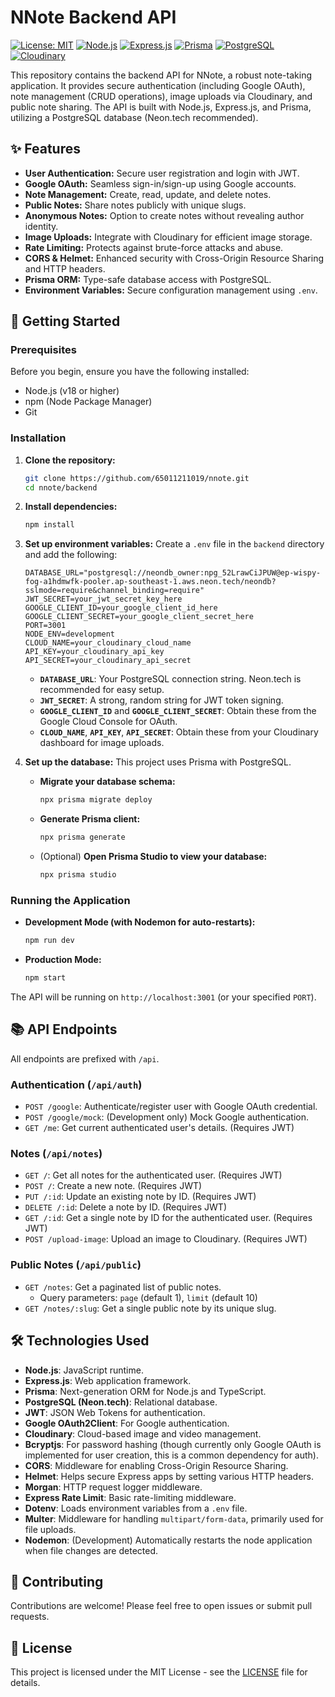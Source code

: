 # NNote Backend API

[![License: MIT](https://img.shields.io/badge/License-MIT-yellow.svg)](https://opensource.org/licenses/MIT)
[![Node.js](https://img.shields.io/badge/Node.js-v18+-green.svg)](https://nodejs.org/)
[![Express.js](https://img.shields.io/badge/Express.js-4.x-blue.svg)](https://expressjs.com/)
[![Prisma](https://img.shields.io/badge/Prisma-5.x-blueviolet.svg)](https://www.prisma.io/)
[![PostgreSQL](https://img.shields.io/badge/PostgreSQL-Neon-brightgreen.svg)](https://neon.tech/)
[![Cloudinary](https://img.shields.io/badge/Cloudinary-Cloudinary-blue.svg)](https://cloudinary.com/)

This repository contains the backend API for NNote, a robust note-taking application. It provides secure authentication (including Google OAuth), note management (CRUD operations), image uploads via Cloudinary, and public note sharing. The API is built with Node.js, Express.js, and Prisma, utilizing a PostgreSQL database (Neon.tech recommended).

## ✨ Features

*   **User Authentication:** Secure user registration and login with JWT.
*   **Google OAuth:** Seamless sign-in/sign-up using Google accounts.
*   **Note Management:** Create, read, update, and delete notes.
*   **Public Notes:** Share notes publicly with unique slugs.
*   **Anonymous Notes:** Option to create notes without revealing author identity.
*   **Image Uploads:** Integrate with Cloudinary for efficient image storage.
*   **Rate Limiting:** Protects against brute-force attacks and abuse.
*   **CORS & Helmet:** Enhanced security with Cross-Origin Resource Sharing and HTTP headers.
*   **Prisma ORM:** Type-safe database access with PostgreSQL.
*   **Environment Variables:** Secure configuration management using `.env`.

## 🚀 Getting Started

### Prerequisites

Before you begin, ensure you have the following installed:

*   Node.js (v18 or higher)
*   npm (Node Package Manager)
*   Git

### Installation

1.  **Clone the repository:**
    ```bash
    git clone https://github.com/65011211019/nnote.git
    cd nnote/backend
    ```

2.  **Install dependencies:**
    ```bash
    npm install
    ```

3.  **Set up environment variables:**
    Create a `.env` file in the `backend` directory and add the following:
    ```
    DATABASE_URL="postgresql://neondb_owner:npg_52LrawCiJPUW@ep-wispy-fog-a1hdmwfk-pooler.ap-southeast-1.aws.neon.tech/neondb?sslmode=require&channel_binding=require"
    JWT_SECRET=your_jwt_secret_key_here
    GOOGLE_CLIENT_ID=your_google_client_id_here
    GOOGLE_CLIENT_SECRET=your_google_client_secret_here
    PORT=3001
    NODE_ENV=development
    CLOUD_NAME=your_cloudinary_cloud_name
    API_KEY=your_cloudinary_api_key
    API_SECRET=your_cloudinary_api_secret
    ```
    *   **`DATABASE_URL`**: Your PostgreSQL connection string. Neon.tech is recommended for easy setup.
    *   **`JWT_SECRET`**: A strong, random string for JWT token signing.
    *   **`GOOGLE_CLIENT_ID`** and **`GOOGLE_CLIENT_SECRET`**: Obtain these from the Google Cloud Console for OAuth.
    *   **`CLOUD_NAME`**, **`API_KEY`**, **`API_SECRET`**: Obtain these from your Cloudinary dashboard for image uploads.

4.  **Set up the database:**
    This project uses Prisma with PostgreSQL.

    *   **Migrate your database schema:**
        ```bash
        npx prisma migrate deploy
        ```
    *   **Generate Prisma client:**
        ```bash
        npx prisma generate
        ```
    *   (Optional) **Open Prisma Studio to view your database:**
        ```bash
        npx prisma studio
        ```

### Running the Application

*   **Development Mode (with Nodemon for auto-restarts):**
    ```bash
    npm run dev
    ```

*   **Production Mode:**
    ```bash
    npm start
    ```

The API will be running on `http://localhost:3001` (or your specified `PORT`).

## 📚 API Endpoints

All endpoints are prefixed with `/api`.

### Authentication (`/api/auth`)

*   `POST /google`: Authenticate/register user with Google OAuth credential.
*   `POST /google/mock`: (Development only) Mock Google authentication.
*   `GET /me`: Get current authenticated user's details. (Requires JWT)

### Notes (`/api/notes`)

*   `GET /`: Get all notes for the authenticated user. (Requires JWT)
*   `POST /`: Create a new note. (Requires JWT)
*   `PUT /:id`: Update an existing note by ID. (Requires JWT)
*   `DELETE /:id`: Delete a note by ID. (Requires JWT)
*   `GET /:id`: Get a single note by ID for the authenticated user. (Requires JWT)
*   `POST /upload-image`: Upload an image to Cloudinary. (Requires JWT)

### Public Notes (`/api/public`)

*   `GET /notes`: Get a paginated list of public notes.
    *   Query parameters: `page` (default 1), `limit` (default 10)
*   `GET /notes/:slug`: Get a single public note by its unique slug.

## 🛠️ Technologies Used

*   **Node.js**: JavaScript runtime.
*   **Express.js**: Web application framework.
*   **Prisma**: Next-generation ORM for Node.js and TypeScript.
*   **PostgreSQL (Neon.tech)**: Relational database.
*   **JWT**: JSON Web Tokens for authentication.
*   **Google OAuth2Client**: For Google authentication.
*   **Cloudinary**: Cloud-based image and video management.
*   **Bcryptjs**: For password hashing (though currently only Google OAuth is implemented for user creation, this is a common dependency for auth).
*   **CORS**: Middleware for enabling Cross-Origin Resource Sharing.
*   **Helmet**: Helps secure Express apps by setting various HTTP headers.
*   **Morgan**: HTTP request logger middleware.
*   **Express Rate Limit**: Basic rate-limiting middleware.
*   **Dotenv**: Loads environment variables from a `.env` file.
*   **Multer**: Middleware for handling `multipart/form-data`, primarily used for file uploads.
*   **Nodemon**: (Development) Automatically restarts the node application when file changes are detected.

## 🤝 Contributing

Contributions are welcome! Please feel free to open issues or submit pull requests.

## 📄 License

This project is licensed under the MIT License - see the [LICENSE](LICENSE) file for details.
